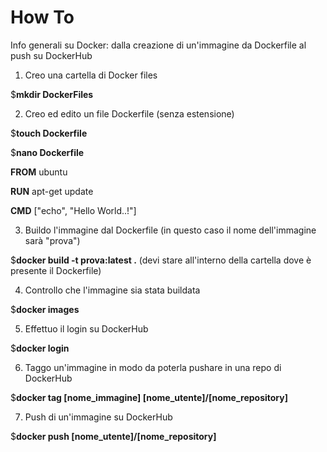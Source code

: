 # How To
Info generali su Docker: dalla creazione di un'immagine da Dockerfile al push su DockerHub

1) Creo una cartella di Docker files

$**mkdir DockerFiles**

2) Creo ed edito un file Dockerfile (senza estensione)

$**touch Dockerfile**

$**nano Dockerfile**

**FROM** ubuntu

**RUN** apt-get update

**CMD** ["echo", "Hello World..!"]

3) Buildo l'immagine dal Dockerfile (in questo caso il nome dell'immagine sarà "prova")

$**docker build -t prova:latest .** (devi stare all'interno della cartella dove è presente il Dockerfile)

4) Controllo che l'immagine sia stata buildata

$**docker images**

5) Effettuo il login su DockerHub

$**docker login**

6) Taggo un'immagine in modo da poterla pushare in una repo di DockerHub

$**docker tag [nome_immagine] [nome_utente]/[nome_repository]**

7) Push di un'immagine su DockerHub

$**docker push [nome_utente]/[nome_repository]**
